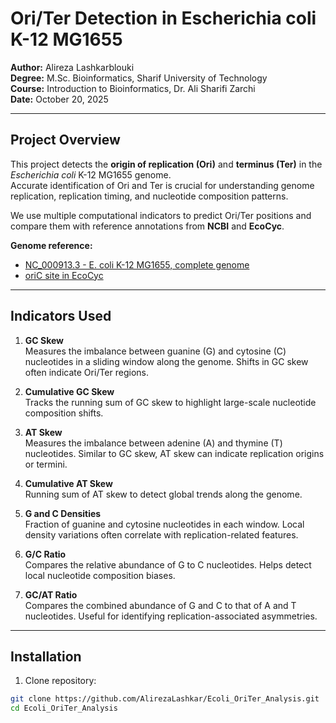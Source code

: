 # Ori/Ter Detection in Escherichia coli K-12 MG1655

**Author:** Alireza Lashkarblouki  
**Degree:** M.Sc. Bioinformatics, Sharif University of Technology  
**Course:** Introduction to Bioinformatics, Dr. Ali Sharifi Zarchi  
**Date:** October 20, 2025

---

## Project Overview

This project detects the **origin of replication (Ori)** and **terminus (Ter)** in the *Escherichia coli* K-12 MG1655 genome.  
Accurate identification of Ori and Ter is crucial for understanding genome replication, replication timing, and nucleotide composition patterns.

We use multiple computational indicators to predict Ori/Ter positions and compare them with reference annotations from **NCBI** and **EcoCyc**.

**Genome reference:**  
- [NC_000913.3 - E. coli K-12 MG1655, complete genome](https://www.ncbi.nlm.nih.gov/nuccore/556503834)  
- [oriC site in EcoCyc](https://ecocyc.org/ECOLI/NEW-IMAGE?type=EXTRAGENIC-SITE&object=G0-10506)

---

## Indicators Used

1. **GC Skew**  
   Measures the imbalance between guanine (G) and cytosine (C) nucleotides in a sliding window along the genome. Shifts in GC skew often indicate Ori/Ter regions.

2. **Cumulative GC Skew**  
   Tracks the running sum of GC skew to highlight large-scale nucleotide composition shifts.

3. **AT Skew**  
   Measures the imbalance between adenine (A) and thymine (T) nucleotides. Similar to GC skew, AT skew can indicate replication origins or termini.

4. **Cumulative AT Skew**  
   Running sum of AT skew to detect global trends along the genome.

5. **G and C Densities**  
   Fraction of guanine and cytosine nucleotides in each window. Local density variations often correlate with replication-related features.

6. **G/C Ratio**  
   Compares the relative abundance of G to C nucleotides. Helps detect local nucleotide composition biases.

7. **GC/AT Ratio**  
   Compares the combined abundance of G and C to that of A and T nucleotides. Useful for identifying replication-associated asymmetries.

---

## Installation

1. Clone repository:

```bash
git clone https://github.com/AlirezaLashkar/Ecoli_OriTer_Analysis.git
cd Ecoli_OriTer_Analysis

